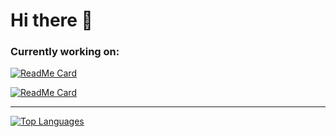 # Hi there 👋

### Currently working on:
[![ReadMe Card](https://github-readme-stats.vercel.app/api/pin/?theme=&username=AdamBalski&repo=calmerger)](https://github.com/AdamBalski/calmerger)

[![ReadMe Card](https://github-readme-stats.vercel.app/api/pin/?theme=&username=AdamBalski&repo=finman-backend)](https://github.com/AdamBalski/finman-backend)

---

[![Top Languages](https://github-readme-stats.vercel.app/api/top-langs/?username=AdamBalski&layout=compact)](https://github.com/anuraghazra/github-readme-stats)


<!--
**AdamBalski/AdamBalski** is a ✨ _special_ ✨ repository because its `README.md` (this file) appears on your GitHub profile.

Here are some ideas to get you started:

- 🔭 I’m currently working on ...
- 🌱 I’m currently learning ...
- 👯 I’m looking to collaborate on ...
- 🤔 I’m looking for help with ...
- 💬 Ask me about ...
- 📫 How to reach me: ...
- 😄 Pronouns: ...
- ⚡ Fun fact: ...
--
-->
